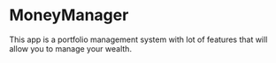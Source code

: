 # MoneyManager
This app is a portfolio management system with lot of features that will allow you to manage your wealth.
